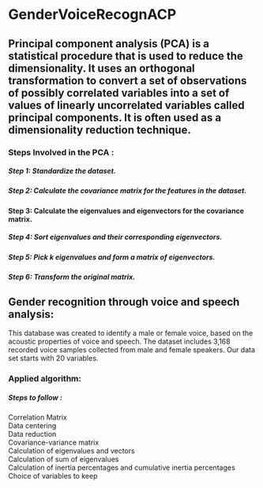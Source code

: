 # GenderVoiceRecognACP

## Principal component analysis (PCA) is a statistical procedure that is used to reduce the dimensionality. It uses an orthogonal transformation to convert a set of observations of possibly correlated variables into a set of values of linearly uncorrelated variables called principal components. It is often used as a dimensionality reduction technique.

### Steps Involved in the PCA : 

##### Step 1: Standardize the dataset.

#####  Step 2: Calculate the covariance matrix for the features in the dataset.

#### Step 3: Calculate the eigenvalues and eigenvectors for the covariance matrix.

##### Step 4: Sort eigenvalues and their corresponding eigenvectors.

##### Step 5: Pick k eigenvalues and form a matrix of eigenvectors.

##### Step 6: Transform the original matrix.

## Gender recognition through voice and speech analysis:

This database was created to identify a male or female voice, based on the acoustic properties of voice and speech.
The dataset includes 3,168 recorded voice samples collected from male and female speakers.
Our data set starts with 20 variables.

### Applied algorithm:
##### Steps to follow :
Correlation Matrix <br>
Data centering <br>
Data reduction <br>
Covariance-variance matrix <br>
Calculation of eigenvalues and vectors <br>
Calculation of sum of eigenvalues <br>
Calculation of inertia percentages and cumulative inertia percentages <br>
Choice of variables to keep <br>
